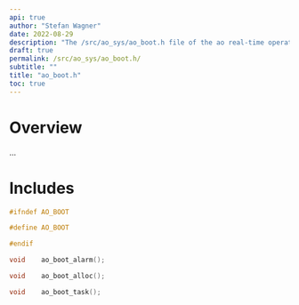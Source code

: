 ```yaml
---
api: true
author: "Stefan Wagner"
date: 2022-08-29
description: "The /src/ao_sys/ao_boot.h file of the ao real-time operating system."
draft: true
permalink: /src/ao_sys/ao_boot.h/ 
subtitle: ""
title: "ao_boot.h"
toc: true
---
```


# Overview

...

# Includes

```c
#ifndef AO_BOOT

#define AO_BOOT

#endif

void    ao_boot_alarm();

void    ao_boot_alloc();

void    ao_boot_task();

```
